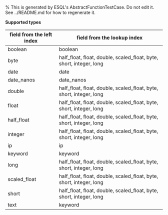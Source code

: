 % This is generated by ESQL's AbstractFunctionTestCase. Do not edit it. See ../README.md for how to regenerate it.

**Supported types**

| field from the left index | field from the lookup index | 
| --- | --- | 
| boolean | boolean |
| byte | half_float, float, double, scaled_float, byte, short, integer, long |
| date | date |
| date_nanos | date_nanos |
| double | half_float, float, double, scaled_float, byte, short, integer, long |
| float | half_float, float, double, scaled_float, byte, short, integer, long |
| half_float | half_float, float, double, scaled_float, byte, short, integer, long |
| integer | half_float, float, double, scaled_float, byte, short, integer, long |
| ip | ip |
| keyword | keyword |
| long | half_float, float, double, scaled_float, byte, short, integer, long |
| scaled_float | half_float, float, double, scaled_float, byte, short, integer, long |
| short | half_float, float, double, scaled_float, byte, short, integer, long |
| text | keyword |


